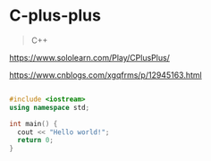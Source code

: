 # C-plus-plus

> C++

https://www.sololearn.com/Play/CPlusPlus/

https://www.cnblogs.com/xgqfrms/p/12945163.html

```cpp

#include <iostream>
using namespace std;

int main() {
  cout << "Hello world!";
  return 0;
}

```


